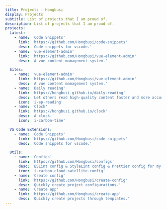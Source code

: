```yaml
---
title: Projects - Hongbusi
display: Projects
subtitle: List of projects that I am proud of.
description: List of projects that I am proud of.
projects:
  Latest:
    - name: 'Code Snippets'
      link: 'https://github.com/Hongbusi/code-snippets'
      desc: 'Code snippets for vscode.'
    - name: 'vue-element-admin'
      link: 'https://github.com/Hongbusi/vue-element-admin'
      desc: 'A vue content management system.'

  Sites:
    - name: 'vue-element-admin'
      link: 'https://github.com/Hongbusi/vue-element-admin'
      desc: 'A vue content management system.'
    - name: 'Daily reading'
      link: 'https://hongbusi.github.io/daily-reading'
      desc: 'Let others read high-quality content faster and more accurately.'
      icon: 'i-ep-reading'
    - name: 'Clock'
      link: 'https://hongbusi.github.io/clock'
      desc: 'A clock.'
      icon: 'i-carbon-time'

  VS Code Extensions:
    - name: 'Code Snippets'
      link: 'https://github.com/Hongbusi/code-snippets'
      desc: 'Code snippets for vscode.'

  Utils:
    - name: 'Configs'
      link: 'https://github.com/Hongbusi/configs'
      desc: 'ESLint config & StyleLint config & Prettier config for my personal projects.'
      icon: 'i-carbon-cloud-satellite-config'
    - name: 'Create config'
      link: 'https://github.com/Hongbusi/create-config'
      desc: 'Quickly create project configurations.'
    - name: 'Create app'
      link: 'https://github.com/Hongbusi/create-app'
      desc: 'Quickly create projects through templates.'
---
```


<ListProjects :projects="frontmatter.projects"/>

<StarsRanking/>
